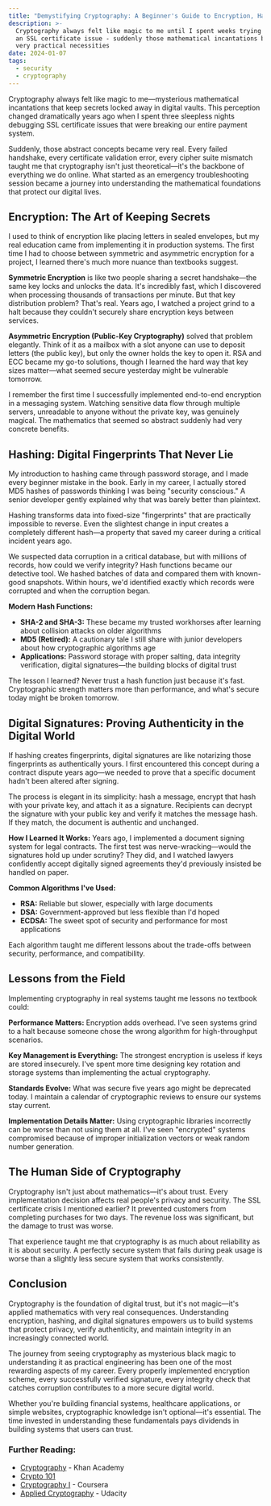 ```yaml
---
title: "Demystifying Cryptography: A Beginner's Guide to Encryption, Hashing, and Digital Signatures"
description: >-
  Cryptography always felt like magic to me until I spent weeks trying to debug
  an SSL certificate issue - suddenly those mathematical incantations became
  very practical necessities
date: 2024-01-07
tags:
  - security
  - cryptography
---
```


Cryptography always felt like magic to me—mysterious mathematical incantations that keep secrets locked away in digital vaults. This perception changed dramatically years ago when I spent three sleepless nights debugging SSL certificate issues that were breaking our entire payment system.

Suddenly, those abstract concepts became very real. Every failed handshake, every certificate validation error, every cipher suite mismatch taught me that cryptography isn't just theoretical—it's the backbone of everything we do online. What started as an emergency troubleshooting session became a journey into understanding the mathematical foundations that protect our digital lives.

## Encryption: The Art of Keeping Secrets

I used to think of encryption like placing letters in sealed envelopes, but my real education came from implementing it in production systems. The first time I had to choose between symmetric and asymmetric encryption for a project, I learned there's much more nuance than textbooks suggest.

**Symmetric Encryption** is like two people sharing a secret handshake—the same key locks and unlocks the data. It's incredibly fast, which I discovered when processing thousands of transactions per minute. But that key distribution problem? That's real. Years ago, I watched a project grind to a halt because they couldn't securely share encryption keys between services.

**Asymmetric Encryption (Public-Key Cryptography)** solved that problem elegantly. Think of it as a mailbox with a slot anyone can use to deposit letters (the public key), but only the owner holds the key to open it. RSA and ECC became my go-to solutions, though I learned the hard way that key sizes matter—what seemed secure yesterday might be vulnerable tomorrow.

I remember the first time I successfully implemented end-to-end encryption in a messaging system. Watching sensitive data flow through multiple servers, unreadable to anyone without the private key, was genuinely magical. The mathematics that seemed so abstract suddenly had very concrete benefits.

## Hashing: Digital Fingerprints That Never Lie

My introduction to hashing came through password storage, and I made every beginner mistake in the book. Early in my career, I actually stored MD5 hashes of passwords thinking I was being "security conscious." A senior developer gently explained why that was barely better than plaintext.

Hashing transforms data into fixed-size "fingerprints" that are practically impossible to reverse. Even the slightest change in input creates a completely different hash—a property that saved my career during a critical incident years ago.

We suspected data corruption in a critical database, but with millions of records, how could we verify integrity? Hash functions became our detective tool. We hashed batches of data and compared them with known-good snapshots. Within hours, we'd identified exactly which records were corrupted and when the corruption began.

**Modern Hash Functions:**
- **SHA-2 and SHA-3:** These became my trusted workhorses after learning about collision attacks on older algorithms
- **MD5 (Retired):** A cautionary tale I still share with junior developers about how cryptographic algorithms age
- **Applications:** Password storage with proper salting, data integrity verification, digital signatures—the building blocks of digital trust

The lesson I learned? Never trust a hash function just because it's fast. Cryptographic strength matters more than performance, and what's secure today might be broken tomorrow.

## Digital Signatures: Proving Authenticity in the Digital World

If hashing creates fingerprints, digital signatures are like notarizing those fingerprints as authentically yours. I first encountered this concept during a contract dispute years ago—we needed to prove that a specific document hadn't been altered after signing.

The process is elegant in its simplicity: hash a message, encrypt that hash with your private key, and attach it as a signature. Recipients can decrypt the signature with your public key and verify it matches the message hash. If they match, the document is authentic and unchanged.

**How I Learned It Works:**
Years ago, I implemented a document signing system for legal contracts. The first test was nerve-wracking—would the signatures hold up under scrutiny? They did, and I watched lawyers confidently accept digitally signed agreements they'd previously insisted be handled on paper.

**Common Algorithms I've Used:**
- **RSA:** Reliable but slower, especially with large documents
- **DSA:** Government-approved but less flexible than I'd hoped
- **ECDSA:** The sweet spot of security and performance for most applications

Each algorithm taught me different lessons about the trade-offs between security, performance, and compatibility.

## Lessons from the Field

Implementing cryptography in real systems taught me lessons no textbook could:

**Performance Matters:** Encryption adds overhead. I've seen systems grind to a halt because someone chose the wrong algorithm for high-throughput scenarios.

**Key Management is Everything:** The strongest encryption is useless if keys are stored insecurely. I've spent more time designing key rotation and storage systems than implementing the actual cryptography.

**Standards Evolve:** What was secure five years ago might be deprecated today. I maintain a calendar of cryptographic reviews to ensure our systems stay current.

**Implementation Details Matter:** Using cryptographic libraries incorrectly can be worse than not using them at all. I've seen "encrypted" systems compromised because of improper initialization vectors or weak random number generation.

## The Human Side of Cryptography

Cryptography isn't just about mathematics—it's about trust. Every implementation decision affects real people's privacy and security. The SSL certificate crisis I mentioned earlier? It prevented customers from completing purchases for two days. The revenue loss was significant, but the damage to trust was worse.

That experience taught me that cryptography is as much about reliability as it is about security. A perfectly secure system that fails during peak usage is worse than a slightly less secure system that works consistently.

## Conclusion

Cryptography is the foundation of digital trust, but it's not magic—it's applied mathematics with very real consequences. Understanding encryption, hashing, and digital signatures empowers us to build systems that protect privacy, verify authenticity, and maintain integrity in an increasingly connected world.

The journey from seeing cryptography as mysterious black magic to understanding it as practical engineering has been one of the most rewarding aspects of my career. Every properly implemented encryption scheme, every successfully verified signature, every integrity check that catches corruption contributes to a more secure digital world.

Whether you're building financial systems, healthcare applications, or simple websites, cryptographic knowledge isn't optional—it's essential. The time invested in understanding these fundamentals pays dividends in building systems that users can trust.

### Further Reading:

- [Cryptography](https://www.khanacademy.org/computing/computer-science/cryptography) - Khan Academy
- [Crypto 101](https://www.crypto101.io/)
- [Cryptography I](https://www.coursera.org/learn/crypto) - Coursera
- [Applied Cryptography](https://www.udacity.com/course/applied-cryptography--cs387) - Udacity
